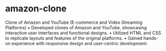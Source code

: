 # amazon-clone
Clone of Amazon and YouTube (E-commerce and Video Streaming Platforms)
•	Developed clones of Amazon and YouTube, showcasing interactive user interfaces and functional designs.
•	Utilized HTML and CSS to replicate layouts and features of the original platforms.
•	Gained hands-on experience with responsive design and user-centric development.

